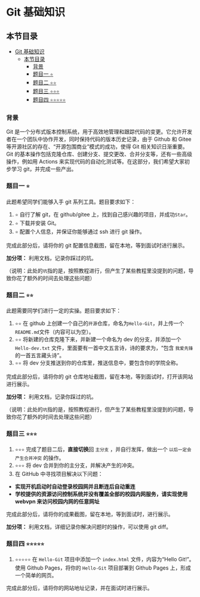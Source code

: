 # Git 基础知识

## 本节目录

- [Git 基础知识](#git-基础知识)
  - [本节目录](#本节目录)
    - [背景](#背景)
    - [题目一 `⭐️`](#题目一-️)
    - [题目二 `⭐️⭐️`](#题目二-️️)
    - [题目三 `⭐️⭐️⭐️`](#题目三-️️️)
    - [题目四 `⭐️⭐️⭐️⭐️⭐️`](#题目四-️️️️️)

### 背景

Git 是一个分布式版本控制系统，用于高效地管理和跟踪代码的变更。它允许开发者在一个团队中协作开发，同时保持代码的版本历史记录，由于 Github 和 Gitee 等开源社区的存在、“开源包围商业”模式的成功，使得 Git 相关知识日渐重要。Git 的基本操作包括克隆仓库、创建分支、提交更改、合并分支等，还有一些高级操作，例如用 Actions 来实现代码的自动化测试等。在这部分，我们希望大家初步学习 git，并完成一些产出。

### 题目一 `⭐️`

此题希望同学们能够入手 git 系列工具。题目要求如下：

1. `⭐️` 自行了解 git，在 github/gitee 上，找到自己感兴趣的项目，并成功`Star`。
2. `⭐️` 下载并安装 Git。
3. `⭐️` 配置个人信息，并保证你能够通过 ssh 进行 git 操作。

完成此部分后，请将你的 git 配置信息截图，留在本地，等到面试时进行展示。

**加分项：** 利用文档，记录你踩过的坑。

（说明：此处的`坑`指的是，按照教程进行，但产生了某些教程里没提到的问题，导致你花了额外的时间去处理这些问题）

### 题目二 `⭐️⭐️`

此题需要同学们进行一定的实操。题目要求如下：

1. `⭐️⭐️` 在 github 上创建一个自己的`开源`仓库，命名为`Hello-Git`，并上传一个`README.md`文件（内容可以为空）。
2. `⭐️⭐️` 将新建的仓库克隆下来，并新建一个命名为 dev 的分支，并添加一个 `Hello-dev.txt` 文件，里面要有一首中文五言诗，诗的要求为，“包含 `我爱先锋` 的一首五言藏头诗”。
3. `⭐️⭐️` 将 dev 分支推送到你的仓库里，推送信息中，要包含你的学院全称。

完成此部分后，请将你的 git 仓库地址截图，留在本地，等到面试时，打开该网站进行展示。

**加分项：** 利用文档，记录你踩过的坑。

（说明：此处的`坑`指的是，按照教程进行，但产生了某些教程里没提到的问题，导致你花了额外的时间去处理这些问题）

### 题目三 `⭐️⭐️⭐️`

1. `⭐️⭐️⭐️` 完成了题目二后，**直接切换**回 `主分支` ，并自行发挥，做出一个 `以后一定会产生合并冲突` 的操作。
2. `⭐️⭐️⭐️` 将 dev 合并到你的主分支，并解决产生的冲突。
3. 在 GitHub 中寻找项目解决以下问题：

- **实现开机启动时自动登录校园网并且断连后自动重连**
- **学校提供的资源访问控制系统并没有覆盖全部的校园内网服务，请实现使用 webvpn 来访问校园内网的任意网址**

完成此部分后，请将你的成果截图，留在本地，等到面试时，进行展示。

**加分项：** 利用文档，详细记录你解决问题时的操作，可以使用 git diff。

### 题目四 `⭐️⭐️⭐️⭐️⭐️`

1. `⭐️⭐️⭐️⭐️⭐️` 在 `Hello-Git` 项目中添加一个 `index.html` 文件，内容为“Hello Git!”。使用 Github Pages，将你的 `Hello-Git` 项目部署到 Github Pages 上，形成一个简单的网页。

完成此部分后，请将你的网站地址记录，并在面试时进行展示。

